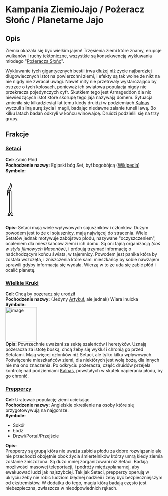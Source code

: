 
# Kampania ZiemioJajo / Pożeracz Słońc / Planetarne Jajo

## Opis
Ziemia okazała się być wielkim jajem!
Trzęsienia ziemi które znamy, erupcje wulkanów i ruchy tektoniczne, wszystkie są konsekwencją wykluwania młodego "[Pożeracza Słońc](pozeracze-slonc)". 

Wykluwanie tych gigantycznych bestii trwa dłużej niż życie najbardziej długowiecznych istot na powierzchni ziemi, i efekty są tak wolne że nikt na nie nigdy nie zwracał uwagi. Nawet mity nie przetrwały wystarczająco by ostrzec o tych kolosach, ponieważ ich światowa populacja nigdy nie przekracza pojedynczych cyfr. Skutkiem tego jest Armageddon dla nic niewiedzących istot które skorupę tego jaja nazywają domem. Sytuacja zmieniła się kilkadziesiąt lat temu kiedy druidzi w podziemiach [Kalnas](kalnas) wyczuli silną aurę życia i magii, badając niedawne zalanie tuneli lawą. Bo kilku latach badań odkryli w końcu winowajcę. Druidzi podzielili się na trzy grupy.

## Frakcje
### [Setaci](setaci)
**Cel:** Zabić Płód   
**Pochodzenie nazwy:** Egipski bóg Set, był bogobójcą ([Wikipedia](https://pl.wikipedia.org/wiki/Bogob%C3%B3jstwo#Inne_religie:~:text=W%20mitologii%20egipskiej%20b%C3%B3g%20Ozyrys%20zosta%C5%82%20w%20podst%C4%99pny%20spos%C3%B3b%20zamordowany%20przez%20swojego%20brata%20Seta%2C%20po%20czym%20powr%C3%B3ci%C5%82%20do%20%C5%BCycia%20za%20spraw%C4%85%20swojej%20ma%C5%82%C5%BConki%2C%20Izydy%5B8%5D.]))   
**Symbole:**   
[<span style="font-size: 100px;">&#78592;</span>](## "Was, hieroglif egipski")    
**Opis:** Setaci mają wiele wpływowych sojuszników i członków. Dużym powodem jest to że ci sojusznicy, mają najwięcej do stracenia. Wiele Setatów jednak motywuje zabójstwo płodu, nazywane "oczyszczeniem", ocaleniem dla mieszkańców ziemi i ich domu.
Są oni tajną organizacją *(coś w stylu filmowych Masonów)*, i próbują trzymać informację o nadchodzącym końcu świata, w tajemnicy. Powodem jest panika która by została wszczęta, i zniszczenia które sami mieszkańcy by sobie nawzajem sprawili gdyby informacja się wydała. Wierzą w to że uda się zabić płód i ocalić planetę.

### [Wielkie Kruki](wielkie-kruki)
**Cel:** Chcą by pożeracz siẹ urodził   
**Pochodzenie nazwy:** (Jedyny [Artykuł](https://www.whalefacts.org/whales-in-mythology/#The_story_of_Big_Raven:~:text=The%20story%20of%20Big%20Raven), ale jednak) Wiara inuicka   
**Symbole:**  
<img width="100" height="108" alt="image" src="https://github.com/user-attachments/assets/0f1aa259-42a3-47df-a1d7-c28686ac7003" />  
**Opis:** 
Powrzechnie uważani za sektę szaleńców i heretyków. Uznają pożeracza za istotę boską, chcą żeby się wykluł i chronią go przed Setatami. Mają więcej członków niż Setaci, ale tylko kilku wpływowych. Poświęcenie mieszkańców ziemi, dla niektórych jest wolą bożą, dla innych nie ma ono znaczenia. Po odkryciu pożeracza, część druidów przejeła kontrolę nad podziemiami [Kalnas](kalnas), powstałych w skutek napierania płodu, by go chronić. 

### [Prepperzy](prepperzy)
**Cel:** Uratować populację ziemi uciekając.  
**Pochodzenie nazwy:** Angielskie określenie na osoby które się przygotowywują na najgorsze.  
**Symbole:**  
- Sokół
- Łódź
- Drzwi/Portal/Przejście

**Opis:**  
Prepperzy są grupą która nie uważa zabicia płodu za dobre rozwiązanie ale nie przechodzi obojętnie obok życia śmiertelników którzy umrą kiedy ziemia zostanie zniszczona. Są dużo mniej zorganizowani niż Setaci. Badają możliwości masowej teleportacji, i podróży międzyplanarnej, aby ewakuować ludzi jak najszybciej. Tak jak Setaci, prepperzy operują w ukryciu żeby nie robić ludziom błędnej nadzieii i żeby być bezpieczniejszym od ekstremistów. W dodatku do tego, magia którą badają często jest niebezpieczna, zwłaszcza w nieodpowiednich rękach.  
